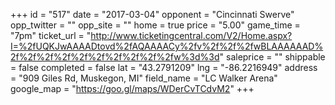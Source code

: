 +++
id = "517"
date = "2017-03-04"
opponent = "Cincinnati Swerve"
opp_twitter = ""
opp_site = ""
home = true
price = "5.00"
game_time = "7pm"
ticket_url = "http://www.ticketingcentral.com/V2/Home.aspx?I=%2fUQKJwAAAADtovd%2fAQAAAACy%2fv%2f%2f%2fwBLAAAAAAD%2f%2f%2f%2f%2f%2f%2f%2f%2f%2fw%3d%3d"
saleprice = ""
shippable = false
completed = false
lat = "43.2791209"
lng = "-86.2216949"
address = "909 Giles Rd, Muskegon, MI"
field_name = "LC Walker Arena"
google_map = "https://goo.gl/maps/WDerCvTCdvM2"
+++
